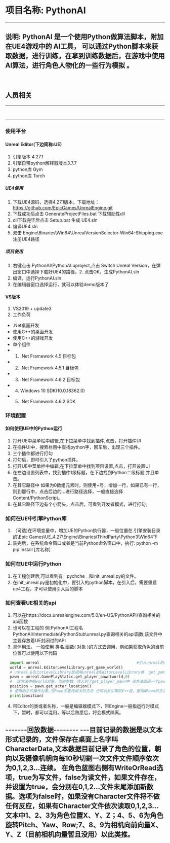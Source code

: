 # 项目名称: PythonAI
-----------------------------------------------------
## 说明: PythonAI 是一个使用Python做算法脚本，附加在UE4游戏中的 AI工具， 可以通过Python脚本来获取数据，进行训练，在拿到训练数据后，在游戏中使用AI算法，进行角色人物化的一些行为模拟 。
<br>

## 人员相关

--------------
<br>

---------------------------
### 使用平台 
#### Unreal Editor(下边简称:UE)
  1. 引擎版本 4.27.1 
  2. 引擎自带python解释器版本3.7.7
  3. python库 Gym
  4. python库 Torch

##### UE4使用
1. 下载UE4源码，选择4.27.1版本。下载地址：https://github.com/EpicGames/UnrealEngine.git
2. 下载成功后点击 GenerateProjectFiles.bat 下载辅助性dll
3. dll下载完毕后点击 Setup.bat 生成 UE4.sln
4. 编译UE4.sln
5. 双击 Engine\Binaries\Win64\UnrealVersionSelector-Win64-Shipping.exe 注册UE4路径

##### 项目使用
1. 右键点击 PythonAI\PythonAI.uproject,点击 Switch Unreal Version，在弹出窗口中选择下载好UE4的路径，2. 点击OK，生成PythonAI.sln
3. 编译，运行PythonAI.sln
4. 在编辑器窗口选择运行，就可以体验demo版本了

#### VS版本
1. VS2019 + update3
2. 工作负荷
- .Net桌面开发
- 使用C++的桌面开发
- 使用C++的游戏开发
- 单个组件
- 1. .Net Framework 4.5 目标包
- 2. .Net Framework 4.5.1 目标包
- 3. .Net Framework 4.6.2 目标包
- 4. Windows 10 SDK(10.0.18362.0)
- 5. .Net Framework 4.6.2 SDK


### 环境配置
#### 如何使用UE中的Python运行
1. 打开UE中菜单栏中编辑,在下拉菜单中找到插件,点击，打开插件UI
2. 在插件UI中，搜索栏目中查找python字，回车后，出现三个插件。
3. 三个插件都进行打勾
4. 打勾后，即可引入了python插件。
5. 打开UE中菜单栏中编辑,在下拉菜单中找到项目设置,点击，打开设置UI
6. 在左边设置列表中，找到插件1级标题，在下边找到Python二级标题,并且单击。
7. 在其它路径中 如果为0数组元素时，则使用+号，增加一行，如果已有一行，则到那行中，点击后边的...进行路径选择，一般直接选择Content/PythonScript。
8. 在其它路径下边有个小箭头，点击后，可看到开发者模式，进行打勾。

### 如何在UE中引擎Python库
1. （可选)在环境变量中，增加UE的Python执行器，一般位置在.引擎安装目录的\Epic Games\UE_4.27\Engine\Binaries\ThirdParty\Python3\Win64下
2. 装完后，在系统命令窗口或者是当前Python命名窗口中，执行: python -m pip install [库名称]

### 如何在UE中运行Python
1. 在工程创建后,可以看到有__pychche__和init_unreal.py的文件。
2. 在init_unreal.py是初始化中，要引入的python脚本，在引入后，需要重启ue4工程，才可以使用引入后的脚本


### 如何查看UE相关的api
1. 可以在https://docs.unrealengine.com/5.0/en-US/PythonAPI/查询相关的api函数
2. 也可以在工程的 例:PythonAI工程名  PythonAI\Intermediate\PythonStub\unreal.py查询相关的api函数,该文件中主要存放着UE封闭过的API
3. 具体用法， 一般使用 类名.函数( 对象 )的方式去调用，例如果获取角色的当前位置可以使用以下代码
```python
  import unreal                                           #引入unreal的库
  world = unreal.EditorLevelLibrary.get_game_world()      
  # unreal.EditorLevelLibrary是调用unreal的EditorLevelLibrary类  get_game_world()是该库中的集成的方法，该方法在unreal的文件中已定义，可以去unreal.py中搜索得到，也可以通过API中搜索得到，返回值是当前【世界】的对象，该方法是在Edtiro模式下运行的，Runtime要使用其它方法。
  pawn = unreal.GamePlayStatic.get_player_pawn(world,0)
  #  该方法中把world对象，当做参数，传入到了get_player_pawn中 该方法返回一个pawn(操作对象)
  position = pawn.get_actor_location()
  # 使用刚才的操作对象,去Pawn中查找相关的方法 也可以从引擎的C++层，查询APawn的方法得到 GetActorLoction()与get_actor_location()相同，只是在c++使用 大写函数名称 在python中使用 _小写的方式，当然，也需要看unreal文件是否支持该函数。
  print(position)
```
4. 带Editor的类或者名称，一般是编辑器模式下，带Engine一般指运行时模式下，暂时，都可以混用，等以后熟悉后，将会模式隔离。

-------回放数据--------
---目前记录的数据是以文本形式记录的，文件保存在桌面上名字叫CharacterData,文本数据目前记录了角色的位置，朝向以及摄像机朝向每10秒切割一次文件文件顺序依次为0,1,2,3...连续。
在角色蓝图右侧有WriteOrRead选项，true为写文件，false为读文件，如果文件存在，并设置为true，会分别在0,1,2...文件末尾添加新数据。选项为false时，如果没有Character文件将不做任何反应，如果有Character文件依次读取0,1,2,3...
文本中1、2、3为角色位置X、Y、Z；4、5、6为角色旋转Pitch、Yaw、Row;7、8、9为相机向前向量X、Y、Z（目前相机向量暂且没用）以此类推。
----------------------